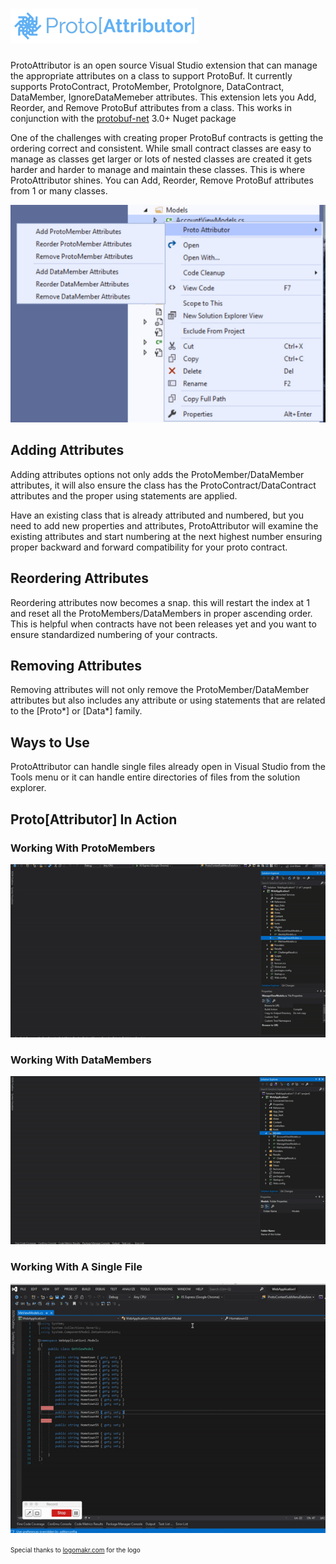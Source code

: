 # ![alt text](./ProtoAttributor/logo.png "ProtoAttributor")

ProtoAttributor is an open source Visual Studio extension that can manage the appropriate attributes on a class to support ProtoBuf.
It currently supports ProtoContract, ProtoMember, ProtoIgnore, DataContract, DataMember, IgnoreDataMemeber attributes. This extension lets you Add, Reorder, and Remove ProtoBuf attributes from a class.
This works in conjunction with the [protobuf-net](https://github.com/protobuf-net/protobuf-net) 3.0+ Nuget package


One of the challenges with creating proper ProtoBuf contracts is getting the ordering correct and consistent.
While small contract classes are easy to manage as classes get larger or lots of nested classes are created it gets harder and harder to manage and maintain these classes.
This is where ProtoAttributor shines. You can Add, Reorder, Remove ProtoBuf attributes from 1 or many classes.

![alt text](./ProtoAttributor/ProtoImagePreview.jpg "Preview")

## Adding Attributes

Adding attributes options not only adds the ProtoMember/DataMember attributes, it will also ensure the class has the ProtoContract/DataContract attributes and the proper using statements are applied.

Have an existing class that is already attributed and numbered, but you need to add new properties and attributes, ProtoAttributor will examine the existing attributes and start numbering at the next highest number ensuring proper backward and forward compatibility for your proto contract.

## Reordering Attributes

Reordering attributes now becomes a snap. this will restart the index at 1 and reset all the ProtoMembers/DataMembers in proper ascending order.
This is helpful when contracts have not been releases yet and you want to ensure standardized numbering of your contracts.

## Removing Attributes

Removing attributes will not only remove the ProtoMember/DataMember attributes but also includes any attribute or using statements that are related to the [Proto*] or [Data*] family.

## Ways to Use

ProtoAttributor can handle single files already open in Visual Studio from the Tools menu or it can handle entire directories of files from the solution explorer.

## Proto[Attributor] In Action

### Working With ProtoMembers

![alt ProtoContractVideo](./ProtoAttributor/resources/ProtoContractVideo.gif "ProtoContractVideo")

### Working With DataMembers

![alt DataContractVideo](./ProtoAttributor/resources/DataContractVideo.gif "DataContractVideo")


### Working With A Single File

![alt SinglePageProtoActions](./ProtoAttributor/resources/SinglePageProtoActions.gif "SinglePageProtoActions")



<span style="font-size:10px;">
Special thanks to <a href="https://logomakr.com/">logomakr.com</a> for the logo
</span>
